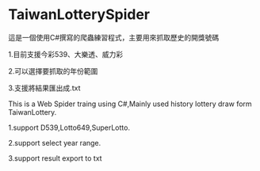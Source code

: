 # TaiwanLotterySpider
這是一個使用C#撰寫的爬蟲練習程式，主要用來抓取歷史的開獎號碼

1.目前支援今彩539、大樂透、威力彩

2.可以選擇要抓取的年份範圍

3.支援將結果匯出成.txt

This is a Web Spider traing using C#,Mainly used history lottery draw form TaiwanLottery.

1.support D539,Lotto649,SuperLotto.

2.support select year range.

3.support result export to txt
